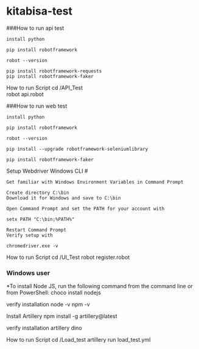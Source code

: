 # kitabisa-test
###How to run api test
    
    install python 
    
    pip install robotframework
    
    robot --version
        
    pip install robotframework-requests
    pip install robotframework-faker

How to run Script
    cd /API_Test  
    robot api.robot


###How to run web test
    
    install python 
    
    pip install robotframework

    robot --version
       
    pip install --upgrade robotframework-seleniumlibrary
    
    pip install robotframework-faker

Setup Webdriver 
Windows CLI #

    Get familiar with Windows Environment Variables in Command Prompt
    
    Create directory C:\bin
    Download it for Windows and save to C:\bin
    
    Open Command Prompt and set the PATH for your account with

    setx PATH "C:\bin;%PATH%"

    Restart Command Prompt
    Verify setup with

    chromedriver.exe -v

How to run Script
    cd /UI_Test 
    robot register.robot 

### Windows user
*To install Node JS, run the following command from the command line or from PowerShell:
    choco install nodejs

verify installation
    node -v
    npm -v

Install Artillery
    npm install -g artillery@latest

verify installation
    artillery dino

How to run Script
    cd /Load_test
    artillery run load_test.yml

